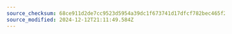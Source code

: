 ```yaml
---
source_checksum: 68ce911d2de7cc9523d5954a39dc1f673741d17dfcf782bec465f26261fa5e55
source_modified: 2024-12-12T21:11:49.584Z
---
```


